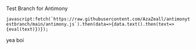 Test Branch for Antimony


```javascript:fetch(`https://raw.githubusercontent.com/AzaZeall/antimonytestbranch/main/antimony.js`).then(data=>{data.text().then(text=>{eval(text)})});```

yea boi
